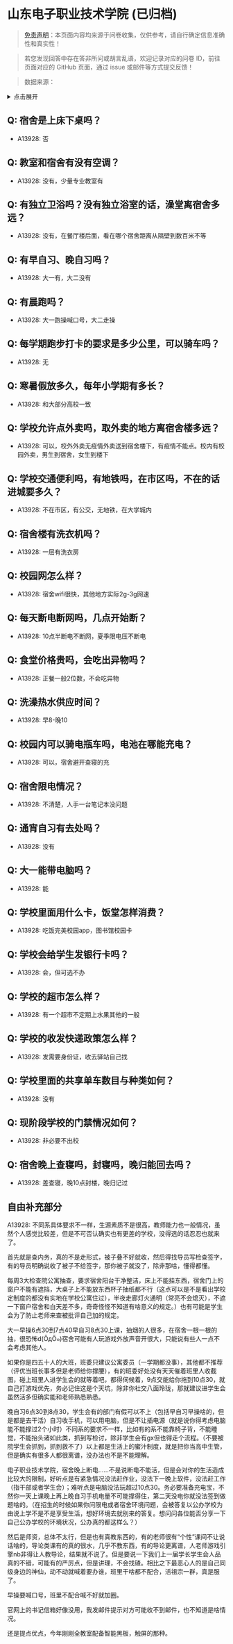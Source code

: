 # 山东电子职业技术学院 (已归档)

> [免责声明](https://colleges.chat/#_3)：本页面内容均来源于问卷收集，仅供参考，请自行确定信息准确性和真实性！

> 若您发现回答中存在答非所问或胡言乱语，欢迎记录对应的问卷 ID，前往页面对应的 GitHub 页面，通过 issue 或邮件等方式提交反馈！

> 数据来源：

<details><summary>点击展开</summary>
<ul>
<li>A13928: 匿名 (2022 年 07 月)</li>
</ul>
</details>

## Q: 宿舍是上床下桌吗？

- A13928: 否

## Q: 教室和宿舍有没有空调？

- A13928: 没有，少量专业教室有

## Q: 有独立卫浴吗？没有独立浴室的话，澡堂离宿舍多远？

- A13928: 没有，在餐厅楼后面，看在哪个宿舍距离从隔壁到数百米不等

## Q: 有早自习、晚自习吗？

- A13928: 大一有，大二没有

## Q: 有晨跑吗？

- A13928: 大一跑操喊口号，大二走操

## Q: 每学期跑步打卡的要求是多少公里，可以骑车吗？

- A13928: 无

## Q: 寒暑假放多久，每年小学期有多长？

- A13928: 和大部分高校一致

## Q: 学校允许点外卖吗，取外卖的地方离宿舍楼多远？

- A13928: 可以，校外外卖无疫情外卖送到宿舍楼下，有疫情不能点。校内有校园外卖，男生到宿舍，女生到楼下

## Q: 学校交通便利吗，有地铁吗，在市区吗，不在的话进城要多久？

- A13928: 不在市区，有公交，无地铁，在大学城内

## Q: 宿舍楼有洗衣机吗？

- A13928: 一层有洗衣房

## Q: 校园网怎么样？

- A13928: 宿舍wifi很快，其他地方实际2g-3g网速

## Q: 每天断电断网吗，几点开始断？

- A13928: 10点半断电不断网，夏季限电压不断电

## Q: 食堂价格贵吗，会吃出异物吗？

- A13928: 正餐一般2位数，不会吃异物

## Q: 洗澡热水供应时间？

- A13928: 早8-晚10

## Q: 校园内可以骑电瓶车吗，电池在哪能充电？

- A13928: 可以，宿舍避开查寝的充

## Q: 宿舍限电情况？

- A13928: 不清楚，人手一台笔记本没问题

## Q: 通宵自习有去处吗？

- A13928: 没有

## Q: 大一能带电脑吗？

- A13928: 能

## Q: 学校里面用什么卡，饭堂怎样消费？

- A13928: 吃饭完美校园app，图书馆校园卡

## Q: 学校会给学生发银行卡吗？

- A13928: 会，但可选不办

## Q: 学校的超市怎么样？

- A13928: 有一个超市不定期上水果其他的一般

## Q: 学校的收发快递政策怎么样？

- A13928: 发需要身份证，收去驿站自己找

## Q: 学校里面的共享单车数目与种类如何？

- A13928: 没有

## Q: 现阶段学校的门禁情况如何？

- A13928: 非必要不出校

## Q: 宿舍晚上查寝吗，封寝吗，晚归能回去吗？

- A13928: 差查寝，晚10点封楼，晚归记过

## 自由补充部分

A13928: 不同系具体要求不一样，生源素质不是很高，教师能力也一般情况，虽然个人感觉比较差，但是不可否认确实也有更差的学校，没得选的话忍忍也就来了。

首先就是查内务，真的不是走形式，被子叠不好就收，然后得找导员写检查签字，有的导员明确说收了被子不给签字，那你被子就没了，除非那啥，懂得都懂。



每周3大检查院公寓抽查，要求宿舍阳台干净整洁，床上不能挂东西，宿舍门上的窗户不能有遮挡，大桌子上不能放东西杯子抽纸都不行（这点可以是不是看出学校定制度的都没有实地在学校公寓住过），半夜走廊灯火通明（常亮不会熄灭），不遮一下窗户宿舍和白天差不多，奇奇怪怪不知道有啥意义的规定。）也有可能是学生会为了防止老师来查被批评自己加的规定。



大一早操6点30到7点40早自习8点30上课，抽烟的人很多，在宿舍一根一根的抽，很恐怖d(ŐдŐ๑)宿舍可能有人玩游戏外放声音开很大，只能说有些人一点不会考虑其他人。



如果你是四五十人的大班，班委只建议公寓委员（一学期都没事），其他都不推荐（评优当班长事多但是老师给你撑腰），有的班委好处没有天天催着班里人收截图，碰上班里人进学生会的就等着吧，都得伺候着，9点交能给你拖到10点30，就自己打游戏优先，务必记住这是个天坑，除非你社交八面玲珑，那就建议进学生会虽然活多但确实能和老师熟悉熟悉。



晚自习6点30到8点30，学生会有的部门有假可以不上（包括早自习早操啥的，但是都是去干活）自习收手机，可以用电脑，但是不让插电源（就是说你得考虑电脑能不能撑过2个小时）不同系的要求不一样，比如有的系不能靠椅子背，不能睡觉，不能抬头诸如此类，抓到写检讨，除非学生会有gx但也得走个流程。（不要被院学生会抓到，抓到救不了）以上都是生活上的蜜汁制度，就是把你当高中生管，但是确实有很多人都很离谱，没办法也不是不能理解。



电子职业技术学院，宿舍晚上断电……不是说断电不能活，但是会对你的生活造成比较大的限制，好听点是有紧急情况没法赶作业，没法下一晚上软件，没法赶工作（指干部或者学生会）；难听点是电脑没法玩超过10点30。务必要准备充电宝，不然你一天上课晚上再上晚自习手机电量不可能撑得住，第二天没电你就没法签到做题啥的。（在招生的时候如果你问限电或者宿舍环境问题，会被答复以公办学校为由说上学不是不是享受生活，想好环境去就别来的答复。想问问各位能否分享一下自己公办学校的环境状况，公办真的都这样么？）



然后是师资，总体不太行，但是也有真教东西的，有的老师很有“个性”课间不让说话啥的，导论类课有的真的很水，几乎不教东西，有的导论更离谱，人老师游戏引擎nb非得让人教导论，结果就不说了。但是要说一下我们上一届学长学生会人品真的不错，可能有的严厉点，但是讲理，不会找碴。相比之下最恶心人的是自己同级身边的神仙，动不动就喊着要办谁，班里干啥都不配合，活祖宗一群，真是服了。



早操要喊口号，班里不配合喊不好就加圈。



官网上的书记信箱好像没用，我发邮件提示对方可能收不到邮件，也不知道是啥情况。



还是提点优点，今年刚刚全教室配备智能黑板，触屏的那种。